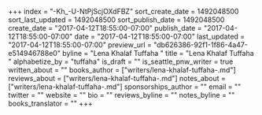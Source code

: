 +++
index = "-Kh_-U-NtPjScjOXdFBZ"
sort_create_date = 1492048500
sort_last_updated = 1492048500
sort_publish_date = 1492048500
create_date = "2017-04-12T18:55:00-07:00"
publish_date = "2017-04-12T18:55:00-07:00"
date = "2017-04-12T18:55:00-07:00"
last_updated = "2017-04-12T18:55:00-07:00"
preview_url = "db626386-92f1-1f86-4a47-e514946788e0"
byline = "Lena Khalaf Tuffaha "
title = "Lena Khalaf Tuffaha "
alphabetize_by = "tuffaha"
is_draft = ""
is_seattle_pnw_writer = true
written_about = ""
books_author = ["writers/lena-khalaf-tuffaha-.md"]
reviews_about = ["writers/lena-khalaf-tuffaha-.md"]
notes_about = ["writers/lena-khalaf-tuffaha-.md"]
sponsorships_author = ""
email = ""
twitter = ""
website = ""
bio = ""
reviews_byline = ""
notes_byline = ""
books_translator = ""
+++

